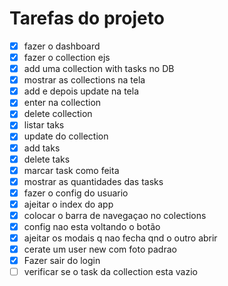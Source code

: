 # Tarefas do projeto

- [x] fazer o dashboard
- [x] fazer o collection ejs
- [x] add uma collection with tasks no DB
- [x] mostrar as collections na tela
- [x] add e depois update na tela
- [x] enter na collection
- [x] delete collection
- [x] listar taks
- [x] update do collection
- [x] add taks
- [x] delete taks
- [x] marcar task como feita
- [x] mostrar as quantidades das tasks
- [x] fazer o config do usuario
- [x] ajeitar o index do app
- [x] colocar o barra de navegaçao no colections
- [x] config nao esta voltando o botão
- [x] ajeitar os modais q nao fecha qnd o outro abrir
- [x] cerate um user new com foto padrao
- [x] Fazer sair do login
- [ ] verificar se o task da collection esta vazio
